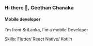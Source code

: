 ### Hi there 👋, Geethan Chanaka
####  Mobile developer

I'm from SriLanka, I'm a mobile Developer

Skills: Flutter/ React Native/ Kotlin 
